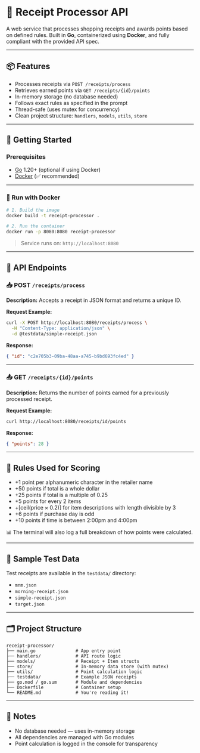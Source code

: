 # 🧾 Receipt Processor API

A web service that processes shopping receipts and awards points based on defined rules. Built in **Go**, containerized using **Docker**, and fully compliant with the provided API spec.

---

## 📦 Features

- Processes receipts via `POST /receipts/process`
- Retrieves earned points via `GET /receipts/{id}/points`
- In-memory storage (no database needed)
- Follows exact rules as specified in the prompt
- Thread-safe (uses mutex for concurrency)
- Clean project structure: `handlers`, `models`, `utils`, `store`

---

## 🚀 Getting Started

### Prerequisites

- [Go](https://golang.org/) 1.20+ (optional if using Docker)
- [Docker](https://www.docker.com/) (✅ recommended)

---

### 🔧 Run with Docker

```bash
# 1. Build the image
docker build -t receipt-processor .

# 2. Run the container
docker run -p 8080:8080 receipt-processor
````

> Service runs on: `http://localhost:8080`

---

## 🔌 API Endpoints

### 📥 POST `/receipts/process`

**Description:** Accepts a receipt in JSON format and returns a unique ID.

**Request Example:**

```bash
curl -X POST http://localhost:8080/receipts/process \
  -H "Content-Type: application/json" \
  -d @testdata/simple-receipt.json
```

**Response:**

```json
{ "id": "c2e705b3-09ba-48aa-a745-b9bd693fc4ed" }
```

---

### 📤 GET `/receipts/{id}/points`

**Description:** Returns the number of points earned for a previously processed receipt.

**Request Example:**

```bash
curl http://localhost:8080/receipts/id/points
```

**Response:**

```json
{ "points": 28 }
```

---

## 🧠 Rules Used for Scoring

* +1 point per alphanumeric character in the retailer name
* +50 points if total is a whole dollar
* +25 points if total is a multiple of 0.25
* +5 points for every 2 items
* +\[ceil(price × 0.2)] for item descriptions with length divisible by 3
* +6 points if purchase day is odd
* +10 points if time is between 2:00pm and 4:00pm

📊 The terminal will also log a full breakdown of how points were calculated.

---

## 🧪 Sample Test Data

Test receipts are available in the `testdata/` directory:

* `mnm.json`
* `morning-receipt.json`
* `simple-receipt.json`
* `target.json`

---

## 🗂 Project Structure

```
receipt-processor/
├── main.go               # App entry point
├── handlers/             # API route logic
├── models/               # Receipt + Item structs
├── store/                # In-memory data store (with mutex)
├── utils/                # Point calculation logic
├── testdata/             # Example JSON receipts
├── go.mod / go.sum       # Module and dependencies
├── Dockerfile            # Container setup
└── README.md             # You're reading it!
```

---

## 📄 Notes

* No database needed — uses in-memory storage
* All dependencies are managed with Go modules
* Point calculation is logged in the console for transparency
